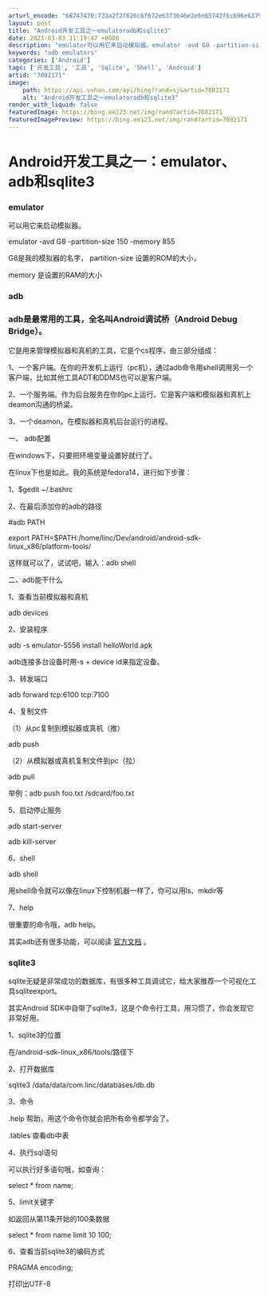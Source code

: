 ```yaml
---
arturl_encode: "68747470:733a2f2f626c6f672e6373646e2e6e65742f6c696e6379616e:672f61727469636c652f64657461696c732f37303832313731"
layout: post
title: "Android开发工具之一emulatoradb和sqlite3"
date: 2023-03-03 11:19:47 +0800
description: "emulator可以用它来启动模拟器。emulator -avd G8 -partition-siz"
keywords: "adb emulators"
categories: ['Android']
tags: ['开发工具', '工具', 'Sqlite', 'Shell', 'Android']
artid: "7082171"
image:
    path: https://api.vvhan.com/api/bing?rand=sj&artid=7082171
    alt: "Android开发工具之一emulatoradb和sqlite3"
render_with_liquid: false
featuredImage: https://bing.ee123.net/img/rand?artid=7082171
featuredImagePreview: https://bing.ee123.net/img/rand?artid=7082171
---
```


# Android开发工具之一：emulator、adb和sqlite3

### emulator

可以用它来启动模拟器。

emulator -avd G8 -partition-size 150 -memory 855

G8是我的模拟器的名字，
partition-size 设置的ROM的大小，

memory 是设置的RAM的大小

### adb

### adb是最常用的工具，全名叫Android调试桥（Android Debug Bridge）。

它是用来管理模拟器和真机的工具，它是个cs程序，由三部分组成：

1、一个客户端。在你的开发机上运行（pc机），通过adb命令用shell调用另一个客户端，比如其他工具ADT和DDMS也可以是客户端。

2、一个服务端。作为后台服务在你的pc上运行。它是客户端和模拟器和真机上deamon沟通的桥梁。

3、一个deamon。在模拟器和真机后台运行的进程。

一、 adb配置

在windows下，只要把环境变量设置好就行了。

在linux下也是如此。我的系统是fedora14，进行如下步骤：

1、$gedit ~/.bashrc

2、在最后添加你的adb的路径

#adb PATH

export PATH=$PATH:/home/linc/Dev/android/android-sdk-linux\_x86/platform-tools/

这样就可以了，试试吧，输入：adb shell

二、adb能干什么

1、查看当前模拟器和真机

adb devices

2、安装程序

adb -s emulator-5556 install helloWorld.apk

adb连接多台设备时用-s + device id来指定设备。

3、转发端口

adb forward tcp:6100 tcp:7100

4、复制文件

（1）从pc复制到模拟器或真机（推）

adb push <local> <remote>

（2）从模拟器或真机复制文件到pc（拉）

adb pull <remote> <local>

举例：adb push foo.txt /sdcard/foo.txt

5、启动停止服务

adb start-server

adb kill-server

6、shell

adb shell

用shell命令就可以像在linux下控制机器一样了，你可以用ls、mkdir等

7、help

很重要的命令哦，adb help。

其实adb还有很多功能，可以阅读
[官方文档](http://developer.android.com/guide/developing/tools/adb.html)
。

### sqlite3

sqlite无疑是非常成功的数据库，有很多种工具调试它，给大家推荐一个可视化工具sqliteexport。

其实Android SDK中自带了sqlite3，这是个命令行工具，用习惯了，你会发现它非常好用。

1、sqlite3的位置

在/android-sdk-linux\_x86/tools/路径下

2、打开数据库

sqlite3 /data/data/com.linc/databases/db.db

3、命令

.help 帮助，用这个命令你就会把所有命令都学会了。

.tables 查看db中表

4、执行sql语句

可以执行好多语句哦，如查询：

select \* from name;

5、limit关键字

如返回从第11条开始的100条数据

select \* from name limit 10 100;

6、查看当前sqlite3的编码方式

PRAGMA encoding;

打印出UTF-8